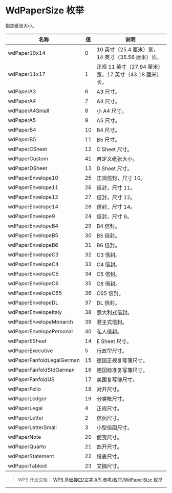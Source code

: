 # WdPaperSize 枚举

指定纸张大小。

| 名称                      | 值  | 说明                                                    |
|---------------------------|-----|---------------------------------------------------------|
| wdPaper10x14              | 0   | 10 英寸（25.4 厘米）宽，14 英寸（35.56 厘米）长。       |
| wdPaper11x17              | 1   | 正规 11 英寸（27.94 厘米）宽，17 英寸（43.18 厘米）长。 |
| wdPaperA3                 | 6   | A3 尺寸。                                               |
| wdPaperA4                 | 7   | A4 尺寸。                                               |
| wdPaperA4Small            | 8   | 小 A4 尺寸。                                            |
| wdPaperA5                 | 9   | A5 尺寸。                                               |
| wdPaperB4                 | 10  | B4 尺寸。                                               |
| wdPaperB5                 | 11  | B5 尺寸。                                               |
| wdPaperCSheet             | 12  | C Sheet 尺寸。                                          |
| wdPaperCustom             | 41  | 自定义纸张大小。                                        |
| wdPaperDSheet             | 13  | D Sheet 尺寸。                                          |
| wdPaperEnvelope10         | 25  | 正规信封，尺寸 10。                                     |
| wdPaperEnvelope11         | 26  | 信封，尺寸 11。                                         |
| wdPaperEnvelope12         | 27  | 信封，尺寸 12。                                         |
| wdPaperEnvelope14         | 28  | 信封，尺寸 14。                                         |
| wdPaperEnvelope9          | 24  | 信封，尺寸 9。                                          |
| wdPaperEnvelopeB4         | 29  | B4 信封。                                               |
| wdPaperEnvelopeB5         | 30  | B5 信封。                                               |
| wdPaperEnvelopeB6         | 31  | B6 信封。                                               |
| wdPaperEnvelopeC3         | 32  | C3 信封。                                               |
| wdPaperEnvelopeC4         | 33  | C4 信封。                                               |
| wdPaperEnvelopeC5         | 34  | C5 信封。                                               |
| wdPaperEnvelopeC6         | 35  | C6 信封。                                               |
| wdPaperEnvelopeC65        | 36  | C65 信封。                                              |
| wdPaperEnvelopeDL         | 37  | DL 信封。                                               |
| wdPaperEnvelopeItaly      | 38  | 意大利式信封。                                          |
| wdPaperEnvelopeMonarch    | 39  | 君主式信封。                                            |
| wdPaperEnvelopePersonal   | 40  | 私人信封。                                              |
| wdPaperESheet             | 14  | E Sheet 尺寸。                                          |
| wdPaperExecutive          | 5   | 行政型尺寸。                                            |
| wdPaperFanfoldLegalGerman | 15  | 德国正规复写簿尺寸。                                    |
| wdPaperFanfoldStdGerman   | 16  | 德国标准复写簿尺寸。                                    |
| wdPaperFanfoldUS          | 17  | 美国复写簿尺寸。                                        |
| wdPaperFolio              | 18  | 对开尺寸。                                              |
| wdPaperLedger             | 19  | 分类帐尺寸。                                            |
| wdPaperLegal              | 4   | 正规尺寸。                                              |
| wdPaperLetter             | 2   | 信函尺寸。                                              |
| wdPaperLetterSmall        | 3   | 小型信函尺寸。                                          |
| wdPaperNote               | 20  | 便笺尺寸。                                              |
| wdPaperQuarto             | 21  | 四开尺寸。                                              |
| wdPaperStatement          | 22  | 报表尺寸。                                              |
| wdPaperTabloid            | 23  | 文摘尺寸。                                              |

> WPS 开发文档： [WPS 基础接口/文字 API 参考/枚举/WdPaperSize 枚举](https://qn.cache.wpscdn.cn/encs/doc/office_v19/topics/WPS%20%E5%9F%BA%E7%A1%80%E6%8E%A5%E5%8F%A3/%E6%96%87%E5%AD%97%20API%20%E5%8F%82%E8%80%83/%E6%9E%9A%E4%B8%BE/WdPaperSize%20%E6%9E%9A%E4%B8%BE.html)

------------------------------------------------------------------------
